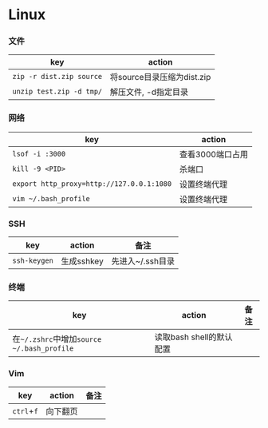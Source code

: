 # Linux

### 文件
key | action
-- | --
`zip -r dist.zip source` | 将source目录压缩为dist.zip
`unzip test.zip -d tmp/` | 解压文件, -d指定目录

### 网络
key | action
-- | --
`lsof -i :3000` | 查看3000端口占用
`kill -9 <PID>` | 杀端口
`export http_proxy=http://127.0.0.1:1080` | 设置终端代理
`vim ~/.bash_profile` | 设置终端代理

### SSH
key | action | 备注
-- | -- | --
`ssh-keygen` | 生成sshkey | 先进入~/.ssh目录

### 终端
key | action | 备注
-- | -- | --
在`~/.zshrc`中增加`source ~/.bash_profile` | 读取bash shell的默认配置 | 

### Vim
key | action | 备注
-- | -- | --
`ctrl`+`f` | 向下翻页 | 
